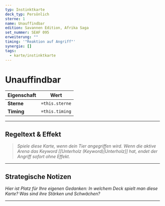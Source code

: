 ```yaml
---
typ: Instinktkarte
deck_typ: Persönlich
sterne: 1
name: Unauffindbar
edition: Savannen Edition, Afrika Saga
set_nummer: SEAF 095
erweiterung: ""
timing: '"Reaktion auf Angriff"'
synergie: []
tags:
  - karte/instinktkarte
---
```


# Unauffindbar

| Eigenschaft | Wert |
|---|---|
| **Sterne** | `=this.sterne` |
| **Timing** | `=this.timing` |

---
## Regeltext & Effekt

> *Spiele diese Karte, wenn dein Tier angegriffen wird. Wenn die aktive Arena das Keyword [[Unterholz (Keyword)|Unterholz]] hat, endet der Angriff sofort ohne Effekt.*

---
## Strategische Notizen

*Hier ist Platz für Ihre eigenen Gedanken: In welchem Deck spielt man diese Karte? Was sind ihre Stärken und Schwächen?*

---

